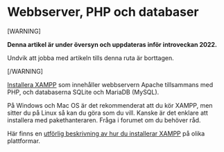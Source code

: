 ---
...
Webbserver, PHP och databaser
==================================

[WARNING]

**Denna artikel är under översyn och uppdateras inför introveckan 2022.**

Undvik att jobba med artikeln tills denna ruta är borttagen.

[/WARNING]

[Installera XAMPP](https://www.apachefriends.org) som innehåller webbservern Apache tillsammans med PHP, och databaserna SQLite och MariaDB (MySQL).

På Windows och Mac OS är det rekommenderat att du kör XAMPP, men sitter du på Linux så kan du göra som du vill. Kanske är det enklare att installera med pakethanteraren. Fråga i forumet om du behöver råd.

Här finns en [utförlig beskrivning av hur du installerar XAMPP](kunskap/installera-en-egen-webbserver-for-utveckling) på olika plattformar.
